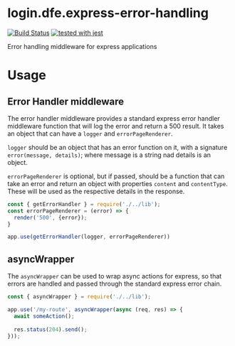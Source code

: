 # login.dfe.express-error-handling
[![Build Status](https://travis-ci.org/DFE-Digital/login.dfe.express-error-handling.svg?branch=master)](https://travis-ci.org/DFE-Digital/login.dfe.express-error-handling)
[![tested with jest](https://img.shields.io/badge/tested_with-jest-99424f.svg)](https://github.com/facebook/jest)

Error handling middleware for express applications

# Usage

## Error Handler middleware
The error handler middleware provides a standard express error handler middleware function that will log
the error and return a 500 result. It takes an object that can have a `logger` and `errorPageRenderer`.

`logger` should be an object that has an error function on it, with a signature `error(message, details)`; where message is a string nad details is an object.

`errorPageRenderer` is optional, but if passed, should be a function that can take an error and return an object with properties `content` and `contentType`. These will be used as the respective details in the response.
```javascript
const { getErrorHandler } = require('./../lib');
const errorPageRenderer = (error) => {
  render('500', {error});
}

app.use(getErrorHandler(logger, errorPageRenderer))
```

## asyncWrapper
The `asyncWrapper` can be used to wrap async actions for express, so that errors are handled and
passed through the standard express error chain.

```javascript
const { asyncWrapper } = require('./../lib');

app.use('/my-route', asyncWrapper(async (req, res) => {
  await someAction();
  
  res.status(204).send();
}));
```